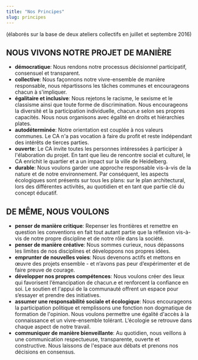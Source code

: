 ```yaml
---
title: "Nos Principes"
slug: principes
---
```


(élaborés sur la base de deux ateliers collectifs en juillet et septembre 2016)

## NOUS VIVONS NOTRE PROJET DE MANIÈRE
* __démocratique__: Nous rendons notre processus décisionnel participatif, consensuel et transparent.
* __collective__: Nous façonnons notre vivre-ensemble de manière responsable, nous répartissons les tâches communes et encourageons chacun à s'impliquer.
* __égalitaire et inclusive__: Nous rejetons le racisme, le sexisme et le classisme ainsi que toute forme de discrimination. Nous encourageons la diversité et la participation individuelle, chacun.e selon ses propres capacités. Nous nous organisons avec égalité en droits et hiérarchies plates.
* __autodéterminée__: Notre orientation est couplée à nos valeurs communes. Le CA n'a pas vocation à faire du profit et reste indépendant des intérêts de tierces parties.
* __ouverte__: Le CA invite toutes les personnes intéressées à participer à l'élaboration du projet. En tant que lieu de rencontre social et culturel, le CA enrichit le quartier et a un impact sur la ville de Heidelberg.
* __durable__: Nous voulons garder une approche responsable vis-à-vis de la nature et de notre environnement. Par conséquent, les aspects écologiques sont présents sur tous les plans: sur le plan architectural, lors des différentes activités, au quotidien et en tant que partie clé du concept éducatif.

## DE MÊME, NOUS VOULONS
* __penser de manière critique__: Repenser les frontières et remettre en question les conventions en fait tout autant partie que la réflexion vis-à-vis de notre propre discipline et de notre rôle dans la société.
* __penser de manière créative__: Nous sommes curieux, nous dépassons les limites de nos disciplines et développons nos propres idées.
* __emprunter de nouvelles voies__: Nous devenons actifs et mettons en œuvre des projets ensemble - et n‘avons pas peur d‘expérimenter et de faire preuve de courage.
* __développer nos propres compétences__: Nous voulons créer des lieux qui favorisent l‘émancipation de chacun.e et renforcent la confiance en soi. Le soutien et l'appui de la communauté offrent un espace pour s‘essayer et prendre des initiatives.
* __assumer une responsabilité sociale et écologique__: Nous encourageons la participation politique et remplissons une fonction non dogmatique de formation de l'opinion. Nous voulons permettre une égalité d'accès à la connaissance et un vivre-ensemble tolérant. L‘écologie se retrouve dans chaque aspect de notre travail.
* __communiquer de manière bienveillante__: Au quotidien, nous veillons à une communication respectueuse, transparente, ouverte et constructive. Nous laissons de l'espace aux débats et prenons nos décisions en consensus.

